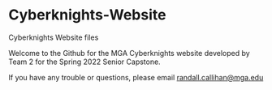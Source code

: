 # Cyberknights-Website
Cyberknights Website files

Welcome to the Github for the MGA Cyberknights website developed by Team 2 for the Spring 2022 Senior Capstone.

If you have any trouble or questions, please email randall.callihan@mga.edu
